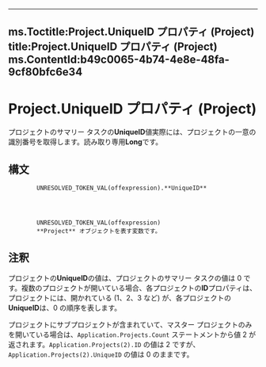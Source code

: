 

---
ms.Toctitle:Project.UniqueID プロパティ (Project)
title:Project.UniqueID プロパティ (Project)
ms.ContentId:b49c0065-4b74-4e8e-48fa-9cf80bfc6e34
---
# Project.UniqueID プロパティ (Project)




プロジェクトのサマリー タスクの**UniqueID**値実際には、プロジェクトの一意の識別番号を取得します。読み取り専用**Long**です。

## 構文

            UNRESOLVED_TOKEN_VAL(offexpression).**UniqueID**




            UNRESOLVED_TOKEN_VAL(offexpression)
            **Project** オブジェクトを表す変数です。



## 注釈
プロジェクトの**UniqueID**の値は、プロジェクトのサマリー タスクの値は 0 です。複数のプロジェクトが開いている場合、各プロジェクトの**ID**プロパティは、プロジェクトには、開かれている (1、2、3 など) が、各プロジェクトの**UniqueID**は、0 の順序を表します。



プロジェクトにサブプロジェクトが含まれていて、マスター プロジェクトのみを開いている場合は、`Application.Projects.Count` ステートメントから値 2 が返されます。`Application.Projects(2).ID` の値は 2 ですが、`Application.Projects(2).UniqueID` の値は 0 のままです。




